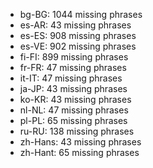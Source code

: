 - bg-BG: 1044 missing phrases
- es-AR: 43 missing phrases
- es-ES: 908 missing phrases
- es-VE: 902 missing phrases
- fi-FI: 899 missing phrases
- fr-FR: 47 missing phrases
- it-IT: 47 missing phrases
- ja-JP: 43 missing phrases
- ko-KR: 43 missing phrases
- nl-NL: 47 missing phrases
- pl-PL: 65 missing phrases
- ru-RU: 138 missing phrases
- zh-Hans: 43 missing phrases
- zh-Hant: 65 missing phrases
